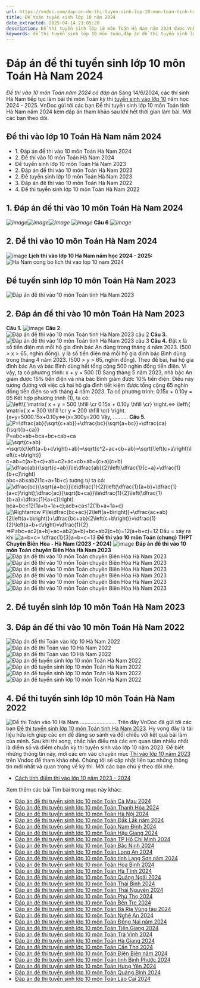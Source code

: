 ```yaml
---
url: https://vndoc.com/dap-an-de-thi-tuyen-sinh-lop-10-mon-toan-tinh-ha-nam-268382
title: Đề toán tuyển sinh lớp 10 năm 2024
date_extracted: 2025-04-14 21:05:20
description: Đề thi tuyển sinh lớp 10 môn Toán Hà Nam năm 2024 được VnDoc sưu tầm và đăng tải. Mời các tham khảo chi tiết sau đây.
keywords: đề thi tuyển sinh lớp 10 môn toán,đáp án đề thi tuyển sinh lớp 10 môn toán,đề thi vào 10 môn toán,đề thi thử vào 10 môn toán,đề thi toán vào 10 năm 2024,đề thi toán vào 10,đề toán tuyển sinh lớp 10 năm 2024,đề thi tuyển sinh vào lớp 10 môn toán,đề toán thi vào lớp 10,đề thi vào lớp 10 môn toán,đề toán thi vào 10,đề tuyển sinh lớp 10 môn toán 2024,đề thi tuyển sinh lớp 10 môn toán 2024,Đáp án đề thi tuyển sinh lớp 10 môn Toán Hà Nam 2024,đề thi tuyển sinh lớp 10 môn toán Hà Nam
---
```


# Đáp án đề thi tuyển sinh lớp 10 môn Toán Hà Nam 2024
 _Đề thi vào 10 môn Toán năm 2024 có đáp án_
Sáng 14/6/2024, các thí sinh Hà Nam tiếp tục làm bài thi môn Toán kỳ thi [tuyển sinh vào lớp 10](<https://vndoc.com/luyen-thi-vao-lop10>) năm học 2024 - 2025. VnDoc gửi tới các bạn Đề thi tuyển sinh lớp 10 môn Toán tỉnh Hà Nam năm 2024 kèm đáp án tham khảo sau khi hết thời gian làm bài. Mời các bạn theo dõi.
## Đề thi vào lớp 10 Toán Hà Nam năm 2024
  * 1\. Đáp án đề thi vào 10 môn Toán Hà Nam 2024
  * 2\. Đề thi vào 10 môn Toán Hà Nam 2024
  * Đề tuyển sinh lớp 10 môn Toán Hà Nam 2023
  * 2\. Đáp án đề thi vào 10 môn Toán Hà Nam 2023
  * 2\. Đề tuyển sinh lớp 10 môn Toán Hà Nam 2023
  * 3\. Đáp án đề thi vào 10 môn Toán Hà Nam 2022
  * 4\. Đề thi tuyển sinh lớp 10 môn Toán Hà Nam 2022

## 1\. Đáp án đề thi vào 10 môn Toán Hà Nam 2024
 _![image](https://i.vdoc.vn/data/image/2024/06/14/toan-ha-nam-1.jpg)![image](https://i.vdoc.vn/data/image/2024/06/14/toan-ha-nam-2.jpg)![image](https://i.vdoc.vn/data/image/2024/06/14/toan-ha-nam-3.jpg)_
_![image](https://i.vdoc.vn/data/image/2024/06/14/toan-ha-nam-5.jpg)_
**Câu 6**
 _![image](https://i.vdoc.vn/data/image/2024/06/14/toan-ha-nam-4.jpg)_
## **2\. Đề thi vào 10 môn Toán Hà Nam 2024**
![image](https://i.vdoc.vn/data/image/2024/06/14/de-thi-vao-10-mon-toan-tinh-ha-nam-2024-rs650.jpg)
**Lịch thi vào lớp 10 Hà Nam năm học 2024 - 2025:**
![Ha Nam cong bo lich thi vao lop 10 nam 2024](https://i.vdoc.vn/data/image/2024/06/13/lich-thi-vao-lop-10-tinh-ha-nam-2024.png)
## 
## **Đề tuyển sinh lớp 10 môn Toán Hà Nam 2023**
![Đáp án đề thi vào 10 môn Toán tỉnh Hà Nam 2023](https://i.vdoc.vn/data/image/2023/06/14/de-thi-vao-10-mon-toan-tinh-ha-nam.jpg)
## 2\. Đáp án đề thi vào 10 môn Toán Hà Nam 2023
**Câu 1.**
![image](https://i.vdoc.vn/data/image/2023/06/14/dap-an-de-thi-vao-lop-10-ha-nam-2023-mon-toan-cau-1-rs650.jpg)
**Câu 2.**
![Đáp án đề thi vào 10 môn Toán tỉnh Hà Nam 2023 câu 2](https://i.vdoc.vn/data/image/2023/06/14/dap-an-de-thi-vao-lop-10-ha-nam-2023-mon-toan-2-rs650.jpg)
**Câu 3.**
![Đáp án đề thi vào 10 môn Toán tỉnh Hà Nam 2023 câu 3](https://i.vdoc.vn/data/image/2023/06/14/dap-an-de-thi-vao-lop-10-ha-nam-2023-mon-toan-3-rs650.jpg)
**Câu 4.**
Đặt x là số tiền điện mà mỗi hộ gia đình bác An dùng trong tháng 4 năm 2023. \(500 > x > 65, nghìn đồng\).
y là số tiền điện mà mỗi hộ gia đình bác Bình dùng trong tháng 4 năm 2023. \(500 > y > 65, nghìn đồng\).
Theo đề bài, hai hộ gia đình bác An và bác Bình dùng hết tổng cộng 500 nghìn đồng tiền điện. Vì vậy, ta có phương trình:
x + y = 500 \(1\)
Sang tháng 5 năm 2023, nhà bác An giảm được 15% tiền điện và nhà bác Bình giảm được 10% tiền điện. Điều này tương đương với việc cả hai hộ gia đình tiết kiệm được tổng cộng 65 nghìn đồng tiền điện so với tháng 4 năm 2023. Ta có phương trình:
0.15x + 0.10y = 65
Kết hợp phương trình \(1\), ta có:
![\\left\\{ \\matrix{ x + y = 500 \\hfill \\cr 0.15x + 0.10y \\hfill \\cr} \\right.⇔ \\left\\{ \\matrix{ x = 300 \\hfill \\cr y = 200 \\hfill \\cr} \\right.](https://i.vdoc.vn/data/image/blank.png)\{x+y=5000.15x+0.10y⇔\{x=300y=200
Vậy, ..........
**Câu 5.**
![P=\\dfrac{ab}{\\sqrt{c+ab}}+\\dfrac{bc}{\\sqrt{a+bc}}+\\dfrac{ca}{\\sqrt{b+ca}}](https://i.vdoc.vn/data/image/blank.png) P=abc+ab+bca+bc+cab+ca
![\\sqrt{c+ab} =\\sqrt{c\\left\(a+b+c\\right\)+ab}=\\sqrt{c^2+ac+cb+ab}=\\sqrt{\\left\(c+a\\right\)\\left\(c+b\\right\)}](https://i.vdoc.vn/data/image/blank.png)c+ab=c\(a+b+c\)+ab=c2+ac+cb+ab=\(c+a\)\(c+b\)
![\\dfrac{ab}{\\sqrt{c+ab}}\\le\\dfrac{ab}{2}\\left\(\\dfrac{1}{c+a}+\\dfrac{1}{b+c}\\right\)](https://i.vdoc.vn/data/image/blank.png)abc+ab≤ab2\(1c+a+1b+c\)
tương tự ta có:
![\\dfrac{bc}{\\sqrt{a+bc}}\\le\\dfrac{1}{2}\\left\(\\dfrac{1}{a+b}+\\dfrac{1}{a+c}\\right\);\\dfrac{ac}{\\sqrt{b+ca}}\\le\\dfrac{1}{2}\\left\(\\dfrac{1}{b+a}+\\dfrac{1}{a+c}\\right\)](https://i.vdoc.vn/data/image/blank.png)bca+bc≤12\(1a+b+1a+c\);acb+ca≤12\(1b+a+1a+c\)
![\\Rightarrow P\\le\\dfrac{bc+ac}{2\\left\(a+b\\right\)}+\\dfrac{ac+ab}{2\\left\(a+b\\right\)}+\\dfrac{bc+ab}{2\\left\(c+b\\right\)}=\\dfrac{1}{2}\\left\(a+b+c\\right\)=\\dfrac{1}{2}](https://i.vdoc.vn/data/image/blank.png)⇒P≤bc+ac2\(a+b\)+ac+ab2\(a+b\)+bc+ab2\(c+b\)=12\(a+b+c\)=12
Dấu = xảy ra khi ![a=b=c= \\dfrac{1}{3}](https://i.vdoc.vn/data/image/blank.png)a=b=c=13
**Đề thi vào 10 môn Toán \(chung\) THPT Chuyên Biên Hòa - Hà Nam \(2023 - 2024\)**
![image](https://i.vdoc.vn/data/image/2023/06/07/de-tuyen-sinh-lop-10-chuyen-mon-toan-chung-nam-2023-2024-so-gddt-ha-nam.jpg)
**Đáp án đề thi vào 10 môn Toán chuyên Biên Hòa Hà Nam 2023**
![Đáp án đề thi vào 10 môn Toán chuyên Biên Hòa Hà Nam 2023](https://i.vdoc.vn/data/image/2023/06/07/dap-an-de-thi-vao-lop-10-mon-toan-2023-chuyen-bien-hoa-1.png)
![Đáp án đề thi vào 10 môn Toán chuyên Biên Hòa Hà Nam 2023](https://i.vdoc.vn/data/image/2023/06/07/dap-an-de-thi-vao-lop-10-mon-toan-2023-chuyen-bien-hoa-2.png)
![Đáp án đề thi vào 10 môn Toán chuyên Biên Hòa Hà Nam 2023](https://i.vdoc.vn/data/image/2023/06/07/dap-an-de-thi-vao-lop-10-mon-toan-2023-chuyen-bien-hoa-3.png)
![Đáp án đề thi vào 10 môn Toán chuyên Biên Hòa Hà Nam 2023](https://i.vdoc.vn/data/image/2023/06/07/dap-an-de-thi-vao-lop-10-mon-toan-2023-chuyen-bien-hoa-4.png)
![Đáp án đề thi vào 10 môn Toán chuyên Biên Hòa Hà Nam 2023](https://i.vdoc.vn/data/image/2023/06/07/dap-an-de-thi-vao-lop-10-mon-toan-2023-chuyen-bien-hoa-5.png)
![Đáp án đề thi vào 10 môn Toán chuyên Biên Hòa Hà Nam 2023](https://i.vdoc.vn/data/image/2023/06/07/dap-an-de-thi-vao-lop-10-mon-toan-2023-chuyen-bien-hoa-6.png)
## 2\. Đề tuyển sinh lớp 10 môn Toán Hà Nam 2023
## 3\. Đáp án đề thi vào 10 môn Toán Hà Nam 2022
![Đáp án đề thi Toán vào lớp 10 Hà Nam 2022](https://i.vdoc.vn/data/image/2022/06/18/toan-vao-10-ha-nam-1.jpg)
![Đáp án đề thi Toán vào 10 Hà Nam 2022](https://i.vdoc.vn/data/image/2022/06/18/toan-vao-10-ha-nam-2.jpg)
![Đáp án đề thi Toán vào 10 Hà Nam 2022](https://i.vdoc.vn/data/image/2022/06/18/toan-vao-10-ha-nam-3.jpg)![Đáp án đề tuyển sinh lớp 10 môn Toán Hà Nam 2022](https://i.vdoc.vn/data/image/2022/06/19/toan-ha-nam-4.jpg)![Đáp án đề tuyển sinh lớp 10 môn Toán Hà Nam 2022](https://i.vdoc.vn/data/image/2022/06/19/toan-ha-nam-5.jpg)![Đáp án đề tuyển sinh lớp 10 môn Toán Hà Nam 2022](https://i.vdoc.vn/data/image/2022/06/19/toan-ha-nam-6.jpg)![Đáp án đề tuyển sinh lớp 10 môn Toán Hà Nam 2022](https://i.vdoc.vn/data/image/2022/06/19/toan-ha-nam-7.jpg)
## 4\. Đề thi tuyển sinh lớp 10 môn Toán Hà Nam 2022
![Đề thi Toán vào 10 Hà Nam](https://i.vdoc.vn/data/image/2022/06/18/dap-an-de-thi-tuyen-sinh-lop-10-mon-toan-tinh-ha-nam-2.jpg)
........................
Trên đây VnDoc đã gửi tới các bạn [Đề thi tuyển sinh lớp 10 môn Toán tỉnh Hà Nam 2023](<https://vndoc.com/dap-an-de-thi-tuyen-sinh-lop-10-mon-toan-tinh-ha-nam-268382>). Hy vọng đây là tài liệu hữu ích giúp các em dễ dàng so sánh và đối chiếu với kết quả bài làm của mình.
Sau khi thi xong, chắc hẳn điều mà các em quan tâm nhiều nhất là điểm số và điểm chuẩn kỳ thi tuyển sinh vào lớp 10 năm 2023. Để biết những thông tin này, mời các em vào chuyên mục [Thi vào lớp 10 năm 2023](<https://vndoc.com/luyen-thi-vao-lop10>) trên Vndoc để tham khảo nhé. Chúng tôi sẽ cập nhật liên tục những thông tin mới nhất và quan trọng về kỳ thi. Mời các bạn chú ý theo dõi nhé.
  * [Cách tính điểm thi vào lớp 10 năm 2023 - 2024](<https://vndoc.com/cach-tinh-diem-thi-vao-lop-10-172252>)

Xem thêm các bài Tìm bài trong mục này khác:
  * [Đáp án đề thi tuyển sinh lớp 10 môn Toán Cà Mau 2024 ](</dap-an-de-thi-tuyen-sinh-lop-10-mon-toan-ca-mau-298609>)
  * [Đáp án đề thi tuyển sinh lớp 10 môn Toán Thanh Hóa 2024](</dap-an-de-thi-tuyen-sinh-lop-10-mon-toan-tinh-thanh-hoa-268325>)
  * [Đáp án đề thi tuyển sinh lớp 10 môn Toán Hà Nội 2024](</dap-an-de-thi-tuyen-sinh-lop-10-mon-toan-ha-noi-268332>)
  * [Đáp án đề thi tuyển sinh lớp 10 môn Toán Đắk Lắk năm 2024](</dap-an-de-thi-tuyen-sinh-lop-10-mon-toan-dak-lak-nam-2022-268167>)
  * [Đáp án đề thi tuyển sinh lớp 10 môn Toán Nam Định 2024](</dap-an-de-thi-tuyen-sinh-lop-10-mon-toan-nam-dinh-nam-2022-268038>)
  * [Đáp án đề thi tuyển sinh lớp 10 môn Toán Hậu Giang 2024](</dap-an-de-thi-tuyen-sinh-lop-10-mon-toan-hau-giang-268363>)
  * [Đáp án đề thi tuyển sinh lớp 10 môn Toán TP Hồ Chí Minh 2024](</dap-an-de-thi-tuyen-sinh-lop-10-mon-toan-tphcm-298423>)
  * [Đáp án đề thi tuyển sinh lớp 10 môn Toán Bắc Ninh 2024](</dap-an-de-thi-tuyen-sinh-lop-10-mon-toan-bac-ninh-268110>)
  * [Đáp án đề thi tuyển sinh lớp 10 môn Toán Long An 2024](</dap-an-de-thi-tuyen-sinh-lop-10-mon-toan-long-an-298515>)
  * [Đáp án đề thi tuyển sinh lớp 10 môn Toán tỉnh Lạng Sơn năm 2024](</dap-an-de-thi-tuyen-sinh-lop-10-mon-toan-tinh-lang-son-nam-2022-267453>)
  * [Đáp án đề thi tuyển sinh lớp 10 môn Toán Hòa Bình 2024](</dap-an-de-thi-tuyen-sinh-lop-10-mon-toan-hoa-binh-298401>)
  * [Đáp án đề thi tuyển sinh lớp 10 môn Toán Hà Tĩnh 2024](</dap-an-de-thi-tuyen-sinh-lop-10-mon-toan-ha-tinh-298409>)
  * [Đáp án đề thi tuyển sinh lớp 10 môn Toán Quảng Ngãi 2024](</dap-an-de-thi-tuyen-sinh-lop-10-mon-toan-tinh-quang-ngai-nam-2022-268796>)
  * [Đáp án đề thi tuyển sinh lớp 10 môn Toán Thái Bình 2024](</dap-an-de-thi-tuyen-sinh-lop-10-mon-toan-tinh-thai-binh-nam-2022-267565>)
  * [Đáp án đề thi tuyển sinh lớp 10 môn Toán Thái Nguyên 2024](</dap-an-de-thi-tuyen-sinh-lop-10-mon-toan-thai-nguyen-298394>)
  * [Đáp án đề thi tuyển sinh lớp 10 môn Toán Phú Thọ 2024](</dap-an-de-thi-tuyen-sinh-lop-10-mon-toan-phu-tho-298310>)
  * [Đáp án đề thi tuyển sinh lớp 10 môn Toán Bến Tre 2024](</dap-an-de-thi-tuyen-sinh-lop-10-mon-toan-ben-tre-298537>)
  * [Đáp án đề thi tuyển sinh lớp 10 môn Toán Bà Rịa Vũng tàu 2024](</dap-an-de-thi-tuyen-sinh-lop-10-mon-toan-ba-ria-vung-tau-298451>)
  * [Đáp án đề thi tuyển sinh lớp 10 môn Toán Nghệ An 2024](</dap-an-de-thi-tuyen-sinh-lop-10-mon-toan-nghe-an-298306>)
  * [Đáp án đề thi tuyển sinh lớp 10 môn Toán Đồng Nai năm 2024](</dap-an-de-thi-tuyen-sinh-lop-10-mon-toan-dong-nai-268276>)
  * [Đáp án đề thi tuyển sinh lớp 10 môn Toán Tiền Giang 2024](</dap-an-de-thi-tuyen-sinh-lop-10-mon-toan-tinh-tien-giang-268365>)
  * [Đáp án đề thi tuyển sinh lớp 10 môn Toán Trà Vinh 2024](</dap-an-de-thi-tuyen-sinh-lop-10-mon-toan-tra-vinh-298261>)
  * [Đáp án đề thi tuyển sinh lớp 10 môn Toán Hà Giang 2024](</dap-an-de-thi-tuyen-sinh-lop-10-mon-toan-ha-giang-298608>)
  * [Đáp án đề thi tuyển sinh lớp 10 môn Toán Cần Thơ 2024](</dap-an-de-thi-tuyen-sinh-lop-10-mon-toan-can-tho-298316>)
  * [Đáp án đề thi tuyển sinh lớp 10 môn Toán Điện Biên năm 2024](</dap-an-de-thi-tuyen-sinh-lop-10-mon-toan-dien-bien-298123>)
  * [Đáp án đề thi tuyển sinh lớp 10 môn Toán tỉnh Bình Phước 2024](</dap-an-de-thi-tuyen-sinh-lop-10-mon-toan-tinh-binh-phuoc-2022-267139>)
  * [Đáp án đề thi tuyển sinh lớp 10 môn Toán Hưng Yên 2024](</dap-an-de-thi-tuyen-sinh-lop-10-mon-toan-hung-yen-298236>)
  * [Đáp án đề thi tuyển sinh lớp 10 môn Toán Quảng Bình 2024](</dap-an-de-thi-tuyen-sinh-lop-10-mon-toan-tinh-quang-binh-2022-267353>)
  * [Đáp án đề thi tuyển sinh lớp 10 môn Toán Lào Cai 2024](</dap-an-de-thi-tuyen-sinh-lop-10-mon-toan-tinh-lao-cai-267626>)

